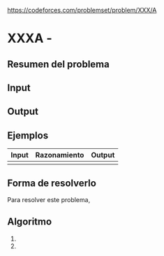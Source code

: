 https://codeforces.com/problemset/problem/XXX/A

# XXXA - 

## Resumen del problema

## Input

## Output

## Ejemplos
| Input             | Razonamiento  | Output    |
| ----------------- | :------------ | --------- |
|                   |               |           |

## Forma de resolverlo
Para resolver este problema, 


## Algoritmo
1)
2)